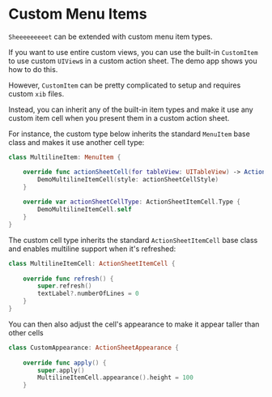 # Custom Menu Items

`Sheeeeeeeeet` can be extended with custom menu item types.

If you want to use entire custom views, you can use the built-in `CustomItem` to use custom `UIView`s in a custom action sheet. The demo app shows you how to do this.

However, `CustomItem` can be pretty complicated to setup and requires custom `xib` files.

Instead, you can inherit any of the built-in item types and make it use any custom item cell when you present them in a custom action sheet.

For instance, the custom type below inherits the standard `MenuItem` base class and makes it use another cell type:

```swift
class MultilineItem: MenuItem {

    override func actionSheetCell(for tableView: UITableView) -> ActionSheetItemCell {
        DemoMultilineItemCell(style: actionSheetCellStyle)
    }
    
    override var actionSheetCellType: ActionSheetItemCell.Type {
        DemoMultilineItemCell.self
    }
}
```

The custom cell type inherits the standard `ActionSheetItemCell` base class and enables multiline support when it's refreshed:

```swift
class MultilineItemCell: ActionSheetItemCell {
    
    override func refresh() {
        super.refresh()
        textLabel?.numberOfLines = 0
    }
}
```

You can then also adjust the cell's appearance to make it appear taller than other cells

```swift
class CustomAppearance: ActionSheetAppearance {
    
    override func apply() {
        super.apply()
        MultilineItemCell.appearance().height = 100
    }
```
